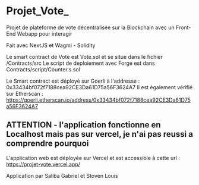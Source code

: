 # Projet_Vote_

Projet de plateforme de vote décentralisée sur la Blockchain avec un Front-End Webapp pour interagir

Fait avec NextJS et Wagmi - Solidity


Le smart contract de Vote est Vote.sol et se situe dans le fichier /Contracts/src
Le script de deploiement avec Forge est dans Contracts/script/Counter.s.sol

Le Smart contract est déployé sur Goerli à l'addresse : 0x33434bf072f7188cea92CE3Da61D75a56F3624A7
Il est également vérifié sur Etherscan : https://goerli.etherscan.io/address/0x33434bf072f7188cea92CE3Da61D75a56F3624A7


## ATTENTION - l'application fonctionne en Localhost mais pas sur vercel, je n'ai pas reussi a comprendre pourquoi
L'application web est déployée sur Vercel et est accessible à cette url : https://projet-vote.vercel.app/


Application par Saliba Gabriel et Stoven Louis